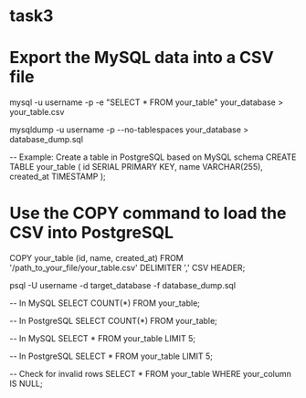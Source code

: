 # task3
# Export the MySQL data into a CSV file
mysql -u username -p -e "SELECT * FROM your_table" your_database > your_table.csv

 mysqldump -u username -p --no-tablespaces your_database > database_dump.sql

-- Example: Create a table in PostgreSQL based on MySQL schema
CREATE TABLE your_table (
    id SERIAL PRIMARY KEY,
    name VARCHAR(255),
    created_at TIMESTAMP
);

# Use the COPY command to load the CSV into PostgreSQL
COPY your_table (id, name, created_at)
FROM '/path_to_your_file/your_table.csv'
DELIMITER ','
CSV HEADER;

psql -U username -d target_database -f database_dump.sql

-- In MySQL
SELECT COUNT(*) FROM your_table;

-- In PostgreSQL
SELECT COUNT(*) FROM your_table;

-- In MySQL
SELECT * FROM your_table LIMIT 5;

-- In PostgreSQL
SELECT * FROM your_table LIMIT 5;

-- Check for invalid rows
SELECT * FROM your_table WHERE your_column IS NULL;
